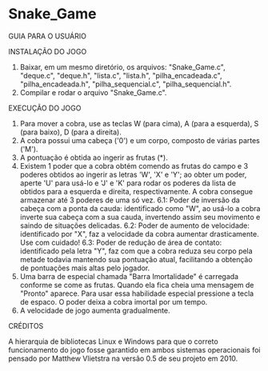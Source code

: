 # Snake_Game

GUIA PARA O USUÁRIO

INSTALAÇÃO DO JOGO
1. Baixar, em um mesmo diretório, os arquivos: "Snake_Game.c", "deque.c", "deque.h", "lista.c", "lista.h", "pilha_encadeada.c", "pilha_encadeada.h", "pilha_sequencial.c", "pilha_sequencial.h".
2. Compilar e rodar o arquivo "Snake_Game.c".

EXECUÇÃO DO JOGO
1. Para mover a cobra, use as teclas W (para cima), A (para a esquerda), S (para baixo), D (para a direita).
4. A cobra possui uma cabeça ('0') e um corpo, composto de várias partes ('M').
5. A pontuação é obtida ao ingerir as frutas (*).
6. Existem 1 poder que a cobra obtém comendo as frutas do campo e 3 poderes obtidos ao ingerir as letras 'W', 'X' e 'Y'; ao obter um poder, aperte 'U' para usá-lo e 'J' e 'K' para rodar os poderes da lista de obtidos para a esquerda e direita, respectivamente. A cobra consegue armazenar até 3 poderes de uma só vez.
   6.1: Poder de inversão da cabeça com a ponta da cauda: identificado como "W", ao usá-lo a cobra inverte sua cabeça com a sua cauda, invertendo assim seu movimento e saindo de situações delicadas.
   6.2: Poder de aumento de velocidade: identificado por "X", faz a velocidade da cobra aumentar drasticamente. Use com cuidado!
   6.3: Poder de redução de área de contato: identificado pela letra "Y", faz com que a cobra reduza seu corpo pela metade todavia mantendo sua pontuação atual, facilitando a obtenção de pontuações mais altas pelo jogador.
7. Uma barra de especial chamada "Barra Imortalidade" é carregada conforme se come as frutas. Quando ela fica cheia uma mensagem de "Pronto" aparece. Para usar essa habilidade especial pressione a tecla de espaco. O poder deixa a cobra imortal por um tempo.
8. A velocidade de jogo aumenta gradualmente.

CRÉDITOS

A hierarquia de bibliotecas Linux e Windows para que o correto funcionamento do jogo fosse garantido em ambos sistemas operacionais foi pensado por Matthew Vlietstra na versão 0.5 de seu projeto em 2010.


